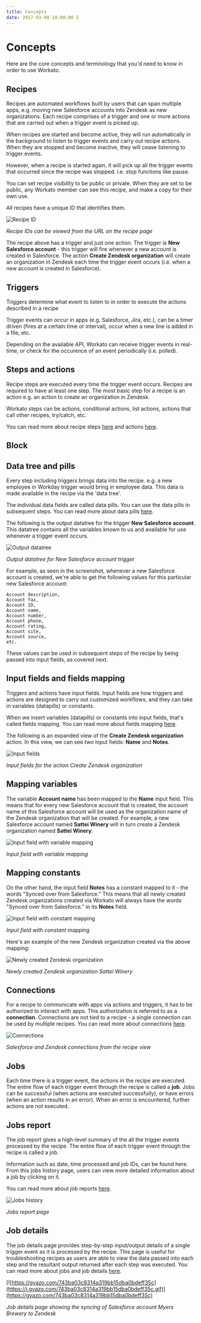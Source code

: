 ```yaml
---
title: Concepts
date: 2017-03-08 18:00:00 Z
---
```


# Concepts

Here are the core concepts and terminology that you'd need to know in order to use Workato.

## Recipes
Recipes are automated workflows built by users that can span multiple apps, e.g. moving new Salesforce accounts into Zendesk as new organizations. Each recipe comprises of a trigger and one or more actions that are carried out when a trigger event is picked up.

When recipes are started and become active, they will run automatically in the background to listen to trigger events and carry out recipe actions. When they are stopped and become inactive, they will cease listening to trigger events.

However, when a recipe is started again, it will pick up all the trigger events that occurred since the recipe was stopped. i.e. stop functions like pause.

You can set recipe visibility to be public or private. When they are set to be public, any Workato member can see this recipe, and make a copy for their own use.

All recipes have a unique ID that identifies them.

![Recipe ID](/assets/images/workato-concepts/recipe-id.png)

*Recipe IDs can be viewed from the URL on the recipe page*

The recipe above has a trigger and just one action. The trigger is **New Salesforce account** - this trigger will fire whenever a new account is created in Salesforce. The action **Create Zendesk organization** will create an organization in Zendesk each time the trigger event occurs (i.e. when a new account is created in Salesforce).

## Triggers
Triggers determine what event to listen to in order to execute the actions described in a recipe

Trigger events can occur in apps (e.g. Salesforce, Jira, etc.), can be a timer driven (fires at a certain time or interval), occur when a new line is added in a file, etc.

Depending on the available API, Workato can receive trigger events in real-time, or check for the occurence of an event periodically (i.e. polled).

## Steps and actions
Recipe steps are executed every time the trigger event occurs. Recipes are required to have at least one step. The most basic step for a recipe is an action e.g. an action to create an organization in Zendesk.

Workato steps can be actions, conditional actions, list actions, actions that call other recipes, try/catch, etc.

You can read more about recipe steps [here](/recipes/steps.md) and actions [here](/recipes/actions.md).

## Block

## Data tree and pills
Every step including triggers brings data into the recipe. e.g. a new employee in Workday trigger would bring in employee data. This data is made available in the recipe via the 'data tree'. 

The individual data fields are called data pills. You can use the data pills in subsequent steps. You can read more about data pills [here](/recipes/data-pills.md).

The following is the output datatree for the trigger **New Salesforce account**. This datatree contains all the variables known to us and available for use whenever a trigger event occurs.

![Output datatree](/assets/images/workato-concepts/output-datatree.png)

*Output datatree for New Salesforce account trigger*

For example, as seen in the screenshot, whenever a new Salesforce account is created, we're able to get the following values for this particular new Salesforce account:
```
Account description,
Account fax,
Account ID,
Account name,
Account number,
Account phone,
Account rating,
Account site,
Account source,
etc.
```

These values can be used in subsequent steps of the recipe by being passed into input fields, as covered next.

## Input fields and fields mapping
Triggers and actions have input fields. Input fields are how triggers and actions are designed to carry out customized workflows, and they can take in variables (datapills) or constants.

When we insert variables (datapills) or constants into input fields, that's called fields mapping. You can read more about fields mapping [here](/recipes/mapping.md).

The following is an expanded view of the **Create Zendesk organization** action. In this view, we can see two input fields: **Name** and **Notes**.

![Input fields](/assets/images/workato-concepts/input-fields.png)

*Input fields for the action Create Zendesk organization*

## Mapping variables
The variable **Account name** has been mapped to the **Name** input field. This means that for every new Salesforce account that is created, the account name of this Salesforce account will be used as the organization name of the Zendesk organization that will be created. For example, a new Salesforce account named **Sattei Winery** will in turn create a Zendesk organization named **Sattei Winery**.

![Input field with variable mapping](/assets/images/workato-concepts/input-field-with-variable.png)

*Input field with variable mapping*

## Mapping constants
On the other hand, the input field **Notes** has a constant mapped to it - the words "Synced over from Salesforce." This means that all newly created Zendesk organizations created via Workato will always have the words "Synced over from Salesforce." in its **Notes** field.

![Input field with constant mapping](/assets/images/workato-concepts/input-field-with-constant.png)

*Input field with constant mapping*

Here's an example of the new Zendesk organization created via the above mapping:

![Newly created Zendesk organization](/assets/images/workato-concepts/zendesk-organization.png)

*Newly created Zendesk organization Sattei Winery*

## Connections
For a recipe to communicate with apps via actions and triggers, it has to be authorized to interact with apps. This authorization is referred to as a **connection**. Connections are not tied to a recipe - a single connection can be used by multiple recipes. You can read more about connections [here](/connections.md).

![Connections](/assets/images/workato-concepts/connections.png)

*Salesforce and Zendesk connections from the recipe view*

## Jobs
Each time there is a trigger event, the actions in the recipe are executed. The entire flow of each trigger event through the recipe is called a **job**. Jobs can be successful (when actions are executed successfully), or have errors (when an action results in an error). When an error is encountered, further actions are not executed. 

## Jobs report
The job report gives a high-level summary of the all the trigger events processed by the recipe. The entire flow of each trigger event through the recipe is called a job.

Information such as date, time processed and job IDs, can be found here. From this jobs history page, users can view more detailed information about a job by clicking on it.

You can read more about job reports [here](/recipes/jobs-report.md).

![Jobs history](/assets/images/workato-concepts/jobs-history.png)

*Jobs report page*

## Job details
The job details page provides step-by-step input/output details of a single trigger event as it is processed by the recipe. This page is useful for troubleshooting recipes as users are able to view the data passed into each step and the resultant output returned after each step was executed. You can read more about jobs and job details [here](recipes/jobs.md).

[![https://gyazo.com/743ba03c8314a319bb15dba0bdeff35c](https://i.gyazo.com/743ba03c8314a319bb15dba0bdeff35c.gif)](https://gyazo.com/743ba03c8314a319bb15dba0bdeff35c)

*Job details page showing the syncing of Salesforce account Myers Brewery to Zendesk*
